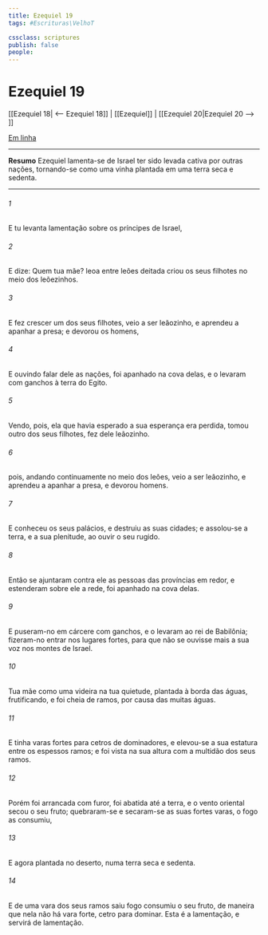 ```yaml
---
title: Ezequiel 19
tags: #Escrituras\VelhoT

cssclass: scriptures
publish: false
people:
---
```


# Ezequiel 19
[[Ezequiel 18| <-- Ezequiel 18]] | [[Ezequiel]] | [[Ezequiel 20|Ezequiel 20 --> ]]

[Em linha](https://churchofjesuschrist.org/study/scriptures/ot/ezek/19?lang=por)

---
__Resumo__
Ezequiel lamenta-se de Israel ter sido levada cativa por outras nações, tornando-se como uma vinha plantada em uma terra seca e sedenta.

---
###### 1 
E tu levanta  lamentação sobre os príncipes de Israel,

###### 2 
E dize: Quem  tua mãe?  leoa entre leões deitada criou os seus filhotes no meio dos leõezinhos.

###### 3 
E fez crescer um dos seus filhotes,  veio a ser leãozinho, e aprendeu a apanhar a presa; e devorou os homens,

###### 4 
E ouvindo falar dele as nações, foi apanhado na cova delas, e o levaram com ganchos à terra do Egito.

###### 5 
Vendo, pois, ela que havia esperado  a sua esperança era perdida, tomou outro dos seus filhotes,  fez dele  leãozinho.

###### 6 
 pois, andando continuamente no meio dos leões, veio a ser leãozinho, e aprendeu a apanhar a presa, e devorou homens.

###### 7 
E conheceu os seus palácios, e destruiu as suas cidades; e assolou-se a terra, e a sua plenitude, ao ouvir o seu rugido.

###### 8 
Então se ajuntaram contra ele as pessoas das províncias em redor, e estenderam sobre ele a rede,  foi apanhado na cova delas.

###### 9 
E puseram-no em cárcere com ganchos, e o levaram ao rei de Babilônia; fizeram-no entrar nos lugares fortes, para que não se ouvisse mais a sua voz nos montes de Israel.

###### 10 
Tua mãe  como uma videira na tua quietude, plantada à borda das águas, frutificando, e foi cheia de ramos, por causa das muitas águas.

###### 11 
E tinha varas fortes para cetros de dominadores, e elevou-se a sua estatura entre os espessos ramos; e foi vista na sua altura com a multidão dos seus ramos.

###### 12 
Porém foi arrancada com furor, foi abatida até a terra, e o vento oriental secou o seu fruto; quebraram-se e secaram-se as suas fortes varas, o fogo as consumiu,

###### 13 
E agora  plantada no deserto, numa terra seca e sedenta.

###### 14 
E de uma vara dos seus ramos saiu fogo  consumiu o seu fruto, de maneira que nela não há  vara forte, cetro para dominar. Esta é a lamentação, e servirá de lamentação.

